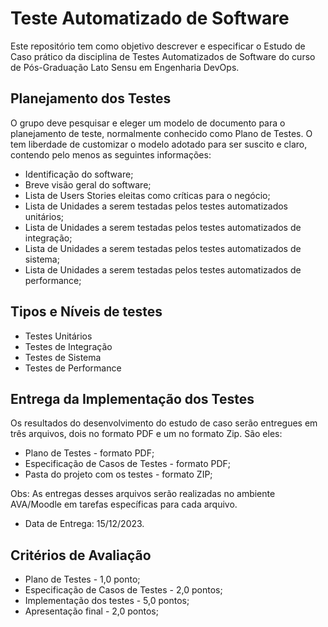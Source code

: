 # Teste Automatizado de Software

Este repositório tem como objetivo descrever e especificar o Estudo de Caso prático da
disciplina de Testes Automatizados de Software do curso de Pós-Graduação Lato Sensu em
Engenharia DevOps.

## Planejamento dos Testes

O grupo deve pesquisar e eleger um modelo de documento para o planejamento de
teste, normalmente conhecido como Plano de Testes. O tem liberdade de customizar o modelo
adotado para ser suscito e claro, contendo pelo menos as seguintes informações:

* Identificação do software;
* Breve visão geral do software;
* Lista de Users Stories eleitas como críticas para o negócio;
* Lista de Unidades a serem testadas pelos testes automatizados unitários;
* Lista de Unidades a serem testadas pelos testes automatizados de integração;
* Lista de Unidades a serem testadas pelos testes automatizados de sistema;
* Lista de Unidades a serem testadas pelos testes automatizados de performance;

## Tipos e Níveis de testes

* Testes Unitários
* Testes de Integração
* Testes de Sistema
* Testes de Performance

## Entrega da Implementação dos Testes

Os resultados do desenvolvimento do estudo de caso serão entregues em três arquivos,
dois no formato PDF e um no formato Zip. São eles:

* Plano de Testes - formato PDF;
* Especificação de Casos de Testes - formato PDF;
* Pasta do projeto com os testes - formato ZIP;

Obs: As entregas desses arquivos serão realizadas no ambiente AVA/Moodle em tarefas
específicas para cada arquivo.

* Data de Entrega: 15/12/2023.

## Critérios de Avaliação

* Plano de Testes - 1,0 ponto;
* Especificação de Casos de Testes - 2,0 pontos;
* Implementação dos testes - 5,0 pontos;
* Apresentação final - 2,0 pontos;

